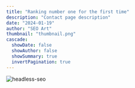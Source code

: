 ```yaml
---
title: "Ranking number one for the first time"
description: "Contact page description"
date: "2024-01-19"
author: "SEO Art"
thumbnail: "thumbnail.png"
cascade:
  showDate: false
  showAuthor: false
  showSummary: true
  invertPagination: true
---
```


![headless-seo](/ranking-no-1.png)

